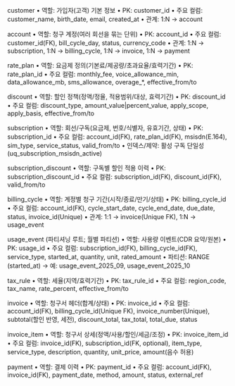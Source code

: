customer
	•	역할: 가입자(고객) 기본 정보
	•	PK: customer_id
	•	주요 컬럼: customer_name, birth_date, email, created_at
	•	관계: 1:N → account

account
	•	역할: 청구 계정(여러 회선을 묶는 단위)
	•	PK: account_id
	•	주요 컬럼: customer_id(FK), bill_cycle_day, status, currency_code
	•	관계: 1:N → subscription, 1:N → billing_cycle, 1:N → invoice, 1:N → payment

rate_plan
	•	역할: 요금제 정의(기본료/제공량/초과요율/효력기간)
	•	PK: rate_plan_id
	•	주요 컬럼: monthly_fee, voice_allowance_min, data_allowance_mb, sms_allowance, overage_*, effective_from/to

discount
	•	역할: 할인 정책(정액/정율, 적용범위/대상, 효력기간)
	•	PK: discount_id
	•	주요 컬럼: discount_type, amount_value|percent_value, apply_scope, apply_basis, effective_from/to

subscription
	•	역할: 회선/구독(요금제, 번호/식별자, 유효기간, 상태)
	•	PK: subscription_id
	•	주요 컬럼: account_id(FK), rate_plan_id(FK), msisdn(E.164), sim_type, service_status, valid_from/to
	•	인덱스/제약: 활성 구독 단일성(uq_subscription_msisdn_active)

subscription_discount
	•	역할: 구독별 할인 적용 이력
	•	PK: subscription_discount_id
	•	주요 컬럼: subscription_id(FK), discount_id(FK), valid_from/to

billing_cycle
	•	역할: 계정별 청구 기간(시작/종료/만기/상태)
	•	PK: billing_cycle_id
	•	주요 컬럼: account_id(FK), cycle_start_date, cycle_end_date, due_date, status, invoice_id(Unique)
	•	관계: 1:1 → invoice(Unique FK), 1:N → usage_event

usage_event (파티셔닝 루트; 월별 파티션)
	•	역할: 사용량 이벤트(CDR 요약/원본)
	•	PK: usage_id
	•	주요 컬럼: subscription_id(FK), billing_cycle_id(FK), service_type, started_at, quantity, unit, rated_amount
	•	파티션: RANGE (started_at) → 예: usage_event_2025_09, usage_event_2025_10

tax_rule
	•	역할: 세율(지역/효력기간)
	•	PK: tax_rule_id
	•	주요 컬럼: region_code, tax_name, rate_percent, effective_from/to

invoice
	•	역할: 청구서 헤더(합계/상태)
	•	PK: invoice_id
	•	주요 컬럼: account_id(FK), billing_cycle_id(Unique FK), invoice_number(Unique),
subtotal(할인 반영, 세전), discount_total, tax_total, total_due, status

invoice_item
	•	역할: 청구서 상세(정액/사용/할인/세금/조정)
	•	PK: invoice_item_id
	•	주요 컬럼: invoice_id(FK), subscription_id(FK, optional), item_type, service_type,
description, quantity, unit_price, amount(음수 허용)

payment
	•	역할: 결제 이력
	•	PK: payment_id
	•	주요 컬럼: account_id(FK), invoice_id(FK), payment_date, method, amount, status, external_ref